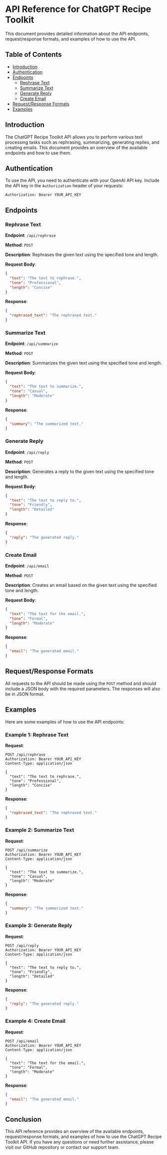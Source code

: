 # API Reference for ChatGPT Recipe Toolkit

This document provides detailed information about the API endpoints, request/response formats, and examples of how to use the API.

## Table of Contents

- [Introduction](#introduction)
- [Authentication](#authentication)
- [Endpoints](#endpoints)
  - [Rephrase Text](#rephrase-text)
  - [Summarize Text](#summarize-text)
  - [Generate Reply](#generate-reply)
  - [Create Email](#create-email)
- [Request/Response Formats](#requestresponse-formats)
- [Examples](#examples)

## Introduction

The ChatGPT Recipe Toolkit API allows you to perform various text processing tasks such as rephrasing, summarizing, generating replies, and creating emails. This document provides an overview of the available endpoints and how to use them.

## Authentication

To use the API, you need to authenticate with your OpenAI API key. Include the API key in the `Authorization` header of your requests:

```http
Authorization: Bearer YOUR_API_KEY
```

## Endpoints

### Rephrase Text

**Endpoint**: `/api/rephrase`

**Method**: `POST`

**Description**: Rephrases the given text using the specified tone and length.

**Request Body**:

```json
{
  "text": "The text to rephrase.",
  "tone": "Professional",
  "length": "Concise"
}
```

**Response**:

```json
{
  "rephrased_text": "The rephrased text."
}
```

### Summarize Text

**Endpoint**: `/api/summarize`

**Method**: `POST`

**Description**: Summarizes the given text using the specified tone and length.

**Request Body**:

```json
{
  "text": "The text to summarize.",
  "tone": "Casual",
  "length": "Moderate"
}
```

**Response**:

```json
{
  "summary": "The summarized text."
}
```

### Generate Reply

**Endpoint**: `/api/reply`

**Method**: `POST`

**Description**: Generates a reply to the given text using the specified tone and length.

**Request Body**:

```json
{
  "text": "The text to reply to.",
  "tone": "Friendly",
  "length": "Detailed"
}
```

**Response**:

```json
{
  "reply": "The generated reply."
}
```

### Create Email

**Endpoint**: `/api/email`

**Method**: `POST`

**Description**: Creates an email based on the given text using the specified tone and length.

**Request Body**:

```json
{
  "text": "The text for the email.",
  "tone": "Formal",
  "length": "Moderate"
}
```

**Response**:

```json
{
  "email": "The generated email."
}
```

## Request/Response Formats

All requests to the API should be made using the `POST` method and should include a JSON body with the required parameters. The responses will also be in JSON format.

## Examples

Here are some examples of how to use the API endpoints:

### Example 1: Rephrase Text

**Request**:

```http
POST /api/rephrase
Authorization: Bearer YOUR_API_KEY
Content-Type: application/json

{
  "text": "The text to rephrase.",
  "tone": "Professional",
  "length": "Concise"
}
```

**Response**:

```json
{
  "rephrased_text": "The rephrased text."
}
```

### Example 2: Summarize Text

**Request**:

```http
POST /api/summarize
Authorization: Bearer YOUR_API_KEY
Content-Type: application/json

{
  "text": "The text to summarize.",
  "tone": "Casual",
  "length": "Moderate"
}
```

**Response**:

```json
{
  "summary": "The summarized text."
}
```

### Example 3: Generate Reply

**Request**:

```http
POST /api/reply
Authorization: Bearer YOUR_API_KEY
Content-Type: application/json

{
  "text": "The text to reply to.",
  "tone": "Friendly",
  "length": "Detailed"
}
```

**Response**:

```json
{
  "reply": "The generated reply."
}
```

### Example 4: Create Email

**Request**:

```http
POST /api/email
Authorization: Bearer YOUR_API_KEY
Content-Type: application/json

{
  "text": "The text for the email.",
  "tone": "Formal",
  "length": "Moderate"
}
```

**Response**:

```json
{
  "email": "The generated email."
}
```

## Conclusion

This API reference provides an overview of the available endpoints, request/response formats, and examples of how to use the ChatGPT Recipe Toolkit API. If you have any questions or need further assistance, please visit our GitHub repository or contact our support team.
